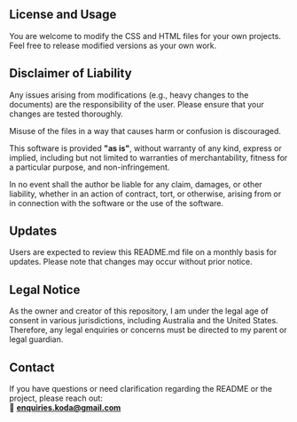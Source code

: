 ## License and Usage

You are welcome to modify the CSS and HTML files for your own projects.
Feel free to release modified versions as your own work.

## Disclaimer of Liability

Any issues arising from modifications (e.g., heavy changes to the documents) are the responsibility of the user. Please ensure that your changes are tested thoroughly.

Misuse of the files in a way that causes harm or confusion is discouraged.

This software is provided **"as is"**, without warranty of any kind, express or implied, including but not limited to warranties of merchantability, fitness for a particular purpose, and non-infringement.

In no event shall the author be liable for any claim, damages, or other liability, whether in an action of contract, tort, or otherwise, arising from or in connection with the software or the use of the software.

## Updates

Users are expected to review this README.md file on a monthly basis for updates. Please note that changes may occur without prior notice.

## Legal Notice

As the owner and creator of this repository, I am under the legal age of consent in various jurisdictions, including Australia and the United States. Therefore, any legal enquiries or concerns must be directed to my parent or legal guardian.

## Contact

If you have questions or need clarification regarding the README or the project, please reach out:  
📧 **enquiries.koda@gmail.com**
